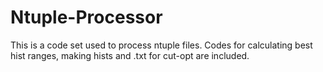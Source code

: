 # Ntuple-Processor
This is a code set used to process ntuple files. Codes for calculating best hist ranges, making hists and .txt for cut-opt are included.
